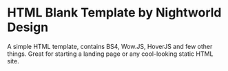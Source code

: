 
# HTML Blank Template by Nightworld Design
A simple HTML template, contains BS4, Wow.JS, HoverJS and few other things. Great for starting a landing page or any cool-looking static HTML site.